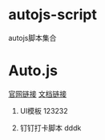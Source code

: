 # autojs-script
autojs脚本集合

# Auto.js
[官网链接](https://pro.autojs.org/)
[文档链接](https://pro.autojs.org/docs/#/zh-cn/?id=综述)

1. UI模板
123232

2. 钉钉打卡脚本
dddk
